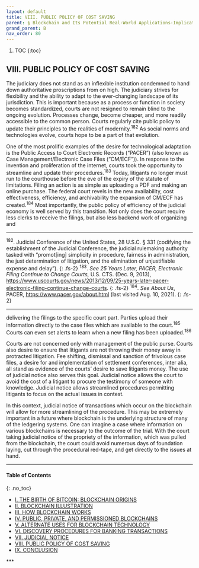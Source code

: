 ```yaml
---
layout: default
title: VIII. PUBLIC POLICY OF COST SAVING   
parent: § Blockchain and Its Potential Real-World Applications-Implications on Disco on Discovery Procedures   
grand_parent: B 
nav_order: 80 
---
```

<style>
.dont-break-out {
  /* These are technically the same, but use both */
  overflow-wrap: break-word;
  word-wrap: break-word;

     -ms-word-break: break-all;
  /* This is the dangerous one in WebKit, as it breaks things wherever */
  word-break: break-all;
  /* Instead use this non-standard one: */
  word-break: break-word;
}

.youtube-container {
    position: relative;
    width: 100%;
    height: 0;
    padding-bottom: 56.25%;
}
.youtube-video {
    position: absolute;
    top: 0;
    left: 0;
    width: 100%;
    height: 100%;
}

</style>

<div class="dont-break-out" markdown="1">

1. TOC
{:toc}

## VIII. PUBLIC POLICY OF COST SAVING
The judiciary does not stand as an inflexible institution condemned to hand down authoritative proscriptions from on high. The judiciary strives for flexibility and the ability to adapt to the ever-changing landscape of its jurisdiction. This is important because as a process or function in society becomes standardized, courts are not resigned to remain blind to the ongoing evolution. Processes change, become cheaper, and more readily accessible to the common person. Courts regularly cite public policy to update their principles to the realities of modernity.<sup>182</sup> As social norms and technologies evolve, courts hope to be a part of that evolution.

One of the most prolific examples of the desire for technological adaptation is the Public Access to Court Electronic Records (“PACER”) (also known as Case Management/Electronic Case Files (“CM/ECF”)). In response to the invention and proliferation of the internet, courts took the opportunity to streamline and update their procedures.<sup>183</sup> Today, litigants no longer must run to the courthouse before the eve of the expiry of the statute of limitations. Filing an action is as simple as uploading a PDF and making an online purchase. The federal court revels in the new availability, cost effectiveness, efficiency, and archivability the expansion of CM/ECF has created.<sup>184</sup> Most importantly, the public policy of efficiency of the judicial economy is well served by this transition. Not only does the court require less clerks to receive the filings, but also less backend work of organizing and

***
<sup>182</sup>. Judicial Conference of the United States, 28 U.S.C. § 331 (codifying the establishment of the Judicial Conference, the judicial rulemaking authority tasked with “promot[ing] simplicity in procedure, fairness in administration, the just determination of litigation, and the elimination of unjustifiable expense and delay”). 
{: .fs-2}
<sup>183</sup>. *See 25 Years Later, PACER, Electronic Filing Continue to Change Courts,* U.S. CTS. (Dec. 9, 2013), https://www.uscourts.gov/news/2013/12/09/25-years-later-pacer-electronic-filing-continue-change-courts. 
{: .fs-2}
<sup>184</sup>. *See About Us*, PACER, https://www.pacer.gov/about.html (last visited Aug. 10, 2021).
{: .fs-2}
***

delivering the filings to the specific court part. Parties upload their information directly to the case files which are available to the court.<sup>185</sup> Courts can even set alerts to learn when a new filing has been uploaded.<sup>186</sup>

Courts are not concerned only with management of the public purse. Courts also desire to ensure that litigants are not throwing their money away in protracted litigation. Fee shifting, dismissal and sanction of frivolous case files, a desire for and implementation of settlement conferences, inter alia, all stand as evidence of the courts’ desire to save litigants money. The use of judicial notice also serves this goal. Judicial notice allows the court to avoid the cost of a litigant to procure the testimony of someone with knowledge. Judicial notice allows streamlined procedures permitting litigants to focus on the actual issues in contest.

In this context, judicial notice of transactions which occur on the blockchain will allow for more streamlining of the procedure. This may be extremely important in a future where blockchain is the underlying structure of many of the ledgering systems. One can imagine a case where information on various blockchains is necessary to the outcome of the trial. With the court taking judicial notice of the propriety of the information, which was pulled from the blockchain, the court could avoid numerous days of foundation laying, cut through the procedural red-tape, and get directly to the issues at hand.

***

#### Table of Contents
{: .no_toc}

<ul><li> <a href="/docs/B/Blockchain-and-Its-Potential-Real-World-Applications-Implications-on-Disco-on-Discovery-Procedures-1/">
I. THE BIRTH OF BITCOIN: BLOCKCHAIN ORIGINS</a></li><li> <a href="/docs/B/Blockchain-and-Its-Potential-Real-World-Applications-Implications-on-Disco-on-Discovery-Procedures-2/">
II. BLOCKCHAIN ILLUSTRATION</a></li><li> <a href="/docs/B/Blockchain-and-Its-Potential-Real-World-Applications-Implications-on-Disco-on-Discovery-Procedures-3/">
III. HOW BLOCKCHAIN WORKS</a></li><li> <a href="/docs/B/Blockchain-and-Its-Potential-Real-World-Applications-Implications-on-Disco-on-Discovery-Procedures-4/">
IV. PUBLIC, PRIVATE, AND PERMISSIONED BLOCKCHAINS</a></li><li> <a href="/docs/B/Blockchain-and-Its-Potential-Real-World-Applications-Implications-on-Disco-on-Discovery-Procedures-5/">
V. ALTERNATE USES FOR BLOCKCHAIN TECHNOLOGY </a></li><li> <a href="/docs/B/Blockchain-and-Its-Potential-Real-World-Applications-Implications-on-Disco-on-Discovery-Procedures-6/">
VI. DISCOVERY PROCEDURES FOR BANKING TRANSACTIONS</a></li><li> <a href="/docs/B/Blockchain-and-Its-Potential-Real-World-Applications-Implications-on-Disco-on-Discovery-Procedures-7/">
VII. JUDICIAL NOTICE</a></li><li> <a href="/docs/B/Blockchain-and-Its-Potential-Real-World-Applications-Implications-on-Disco-on-Discovery-Procedures-8/">
VIII. PUBLIC POLICY OF COST SAVING</a></li><li> <a href="/docs/B/Blockchain-and-Its-Potential-Real-World-Applications-Implications-on-Disco-on-Discovery-Procedures-9/">
IX. CONCLUSION</a></li></ul>
***

</div>

